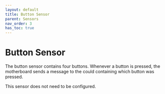 ```yaml
---
layout: default
title: Button Sensor
parent: Sensors
nav_order: 3
has_toc: true
---
```


# Button Sensor

The button sensor contains four buttons.
Whenever a button is pressed, the motherboard sends a message to the could containing which button was pressed.

This sensor does not need to be configured.

